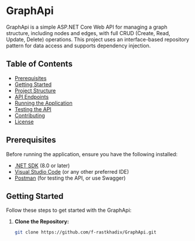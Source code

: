 # GraphApi

GraphApi is a simple ASP.NET Core Web API for managing a graph structure, including nodes and edges, with full CRUD (Create, Read, Update, Delete) operations. This project uses an interface-based repository pattern for data access and supports dependency injection.

## Table of Contents

- [Prerequisites](#prerequisites)
- [Getting Started](#getting-started)
- [Project Structure](#project-structure)
- [API Endpoints](#api-endpoints)
- [Running the Application](#running-the-application)
- [Testing the API](#testing-the-api)
- [Contributing](#contributing)
- [License](#license)

## Prerequisites

Before running the application, ensure you have the following installed:

- [.NET SDK](https://dotnet.microsoft.com/download/dotnet) (8.0 or later)
- [Visual Studio Code](https://code.visualstudio.com/) (or any other preferred IDE)
- [Postman](https://www.postman.com/) (for testing the API, or use Swagger)

## Getting Started

Follow these steps to get started with the GraphApi:

1. **Clone the Repository:**

   ```bash
   git clone https://github.com/f-rastkhadiv/GraphApi.git
   
